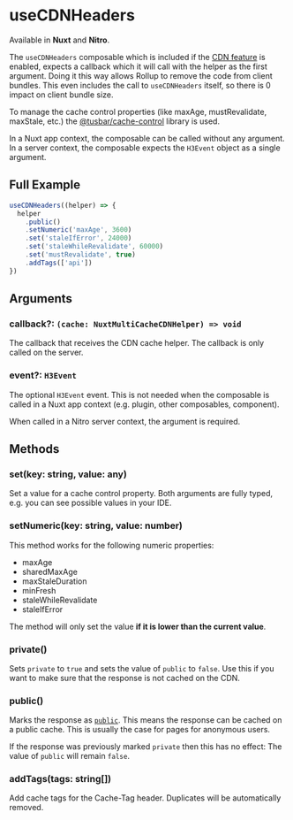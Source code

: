 # useCDNHeaders

Available in **Nuxt** and **Nitro**.

The `useCDNHeaders` composable which is included if the
[CDN feature](/features/cdn-cache-control) is enabled, expects a callback which
it will call with the helper as the first argument. Doing it this way allows
Rollup to remove the code from client bundles. This even includes the call to
`useCDNHeaders` itself, so there is 0 impact on client bundle size.

To manage the cache control properties (like maxAge, mustRevalidate, maxStale,
etc.) the [@tusbar/cache-control](https://github.com/tusbar/cache-control)
library is used.

In a Nuxt app context, the composable can be called without any argument. In a
server context, the composable expects the `H3Event` object as a single
argument.

## Full Example

```typescript
useCDNHeaders((helper) => {
  helper
    .public()
    .setNumeric('maxAge', 3600)
    .set('staleIfError', 24000)
    .set('staleWhileRevalidate', 60000)
    .set('mustRevalidate', true)
    .addTags(['api'])
})
```

## Arguments

### callback?: `(cache: NuxtMultiCacheCDNHelper) => void`

The callback that receives the CDN cache helper. The callback is only called on
the server.

### event?: `H3Event`

The optional `H3Event` event. This is not needed when the composable is called
in a Nuxt app context (e.g. plugin, other composables, component).

When called in a Nitro server context, the argument is required.

## Methods

### set(key: string, value: any)

Set a value for a cache control property. Both arguments are fully typed, e.g.
you can see possible values in your IDE.

### setNumeric(key: string, value: number)

This method works for the following numeric properties:

- maxAge
- sharedMaxAge
- maxStaleDuration
- minFresh
- staleWhileRevalidate
- staleIfError

The method will only set the value **if it is lower than the current value**.

### private()

Sets `private` to `true` and sets the value of `public` to `false`. Use this if
you want to make sure that the response is not cached on the CDN.

### public()

Marks the response as
[`public`](https://developer.mozilla.org/en-US/docs/Web/HTTP/Headers/Cache-Control#public).
This means the response can be cached on a public cache. This is usually the
case for pages for anonymous users.

If the response was previously marked `private` then this has no effect: The
value of `public` will remain `false`.

### addTags(tags: string[])

Add cache tags for the Cache-Tag header. Duplicates will be automatically
removed.
